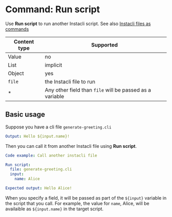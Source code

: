 # Command: Run script

Use **Run script** to run another Instacli script. See
also [Instacli files as commands](Instacli%20files%20as%20commands.md)

| Content type | Supported                                                |
|--------------|----------------------------------------------------------|
| Value        | no                                                       |
| List         | implicit                                                 |
| Object       | yes                                                      |
| `file`       | the Instacli file to run                                 |
| *            | Any other field than `file` will be passed as a variable |

## Basic usage

Suppose you have a cli file `generate-greeting.cli`

```yaml file:generate-greeting.cli
Output: Hello ${input.name}!
```

Then you can call it from another Instacli file using **Run script**.

```yaml script
Code example: Call another instacli file

Run script:
  file: generate-greeting.cli
  input:
    name: Alice

Expected output: Hello Alice!
```

When you specify a field, it will be passed as part of the `${input}` variable in the script that you call. For example,
the value for `name`, Alice, will be availaible as `${input.name}` in the target script.   

